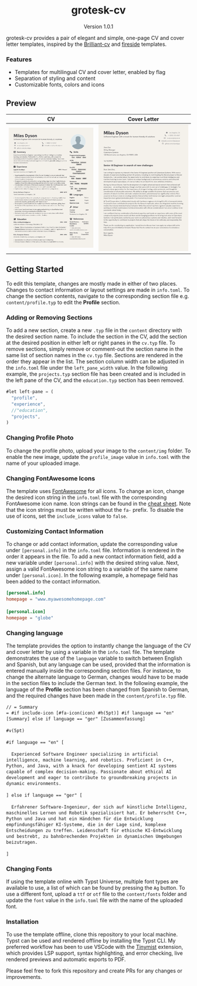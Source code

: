 <h1 align="center"> grotesk-cv </h1>
<div align="center">Version 1.0.1</div>
<span></span>


grotesk-cv provides a pair of elegant and simple, one-page CV and cover letter templates, inspired by  the [Brilliant-cv](https://typst.app/universe/package/brilliant-cv/) and [fireside](https://typst.app/universe/package/fireside/1.0.0/) templates.


### Features 
- Templates for multilingual CV and cover letter, enabled by flag 
- Separation of styling and content
- Customizable fonts, colors and icons

## Preview

| CV | Cover Letter |
| :---: | :---: |
| ![CV](https://github.com/AsiSkarp/grotesk-cv/blob/main/examples/cv_example.png?raw=true) | ![Cover Letter](https://github.com/AsiSkarp/grotesk-cv/blob/main/examples/cover_letter_example.png?raw=true) |



## Getting Started
To edit this template, changes are mostly made in either of two places. Changes to contact information or layout settings are made in `info.toml`. To change the section contents, navigate to the corresponding section file e.g. `content/profile.typ` to edit the **Profile** section. 

### Adding or Removing Sections
To add a new section, create a new `.typ` file in the `content` directory with the desired section name. To include the section in the CV, add the section at the desired position in either left or right panes in the `cv.typ` file. To remove sections, simply remove or comment-out the section name in the same list of section names in the `cv.typ` file. Sections are rendered in the order they appear in the list. The section column width can be adjusted in the `info.toml` file under the `left_pane_width` value.
In the following example, the `projects.typ` section file has been created and is included in the left pane of the CV, and the `education.typ` section has been removed. 

```rust
#let left-pane = (
  "profile",
  "experience",
  //"education",
  "projects",
)
```

### Changing Profile Photo
To change the profile photo, upload your image to the `content/img` folder. To enable the new image, update the `profile_image` value in `info.toml` with the name of your uploaded image. 


### Changing FontAwesome Icons
The template uses [FontAwesome](https://fontawesome.com/) for all icons. To change an icon, change the desired icon string in the `info.toml` file with the corresponding FontAwesome icon name. Icon strings can be found in the [cheat sheet](https://fontawesome.com/v4/cheatsheet/). Note that the icon strings must be written without the `fa-` prefix. 
To disable the use of icons, set the `include_icons` value to `false`.



### Customizing Contact Information
To change or add contact information, update the corresponding value under `[personal.info]` in the `info.toml` file. Information is rendered in the order it appears in the file. 
To add a new contact information field, add a new variable under `[personal.info]` with the desired string value. Next, assign a valid FontAwesome icon string to a variable of the same name under `[personal.icon]`. 
In the following example, a homepage field has been added to the contact information. 

```toml
[personal.info]
homepage = "www.myawesomehomepage.com"

[personal.icon]
homepage = "globe"
```

### Changing language
The template provides the option to instantly change the language of the CV and cover letter by using a variable in the `info.toml` file. The template demonstrates the use of the `language` variable to switch between English and Spanish, but any language can be used, provided that the information is entered manually inside the corresponding section files. For instance, to change the alternate language to German, changes would have to be made in the section files to include the German text. 
In the following example, the language of the **Profile** section has been changed from Spanish to German, and the required changes have been made in the `content/profile.typ` file. 


```
// = Summary
= #if include-icon [#fa-icon(icon) #h(5pt)] #if language == "en" [Summary] else if language == "ger" [Zusammenfassung]

#v(5pt)

#if language == "en" [

  Experienced Software Engineer specializing in artificial intelligence, machine learning, and robotics. Proficient in C++, Python, and Java, with a knack for developing sentient AI systems capable of complex decision-making. Passionate about ethical AI development and eager to contribute to groundbreaking projects in dynamic environments.

] else if language == "ger" [

  Erfahrener Software-Ingenieur, der sich auf künstliche Intelligenz, maschinelles Lernen und Robotik spezialisiert hat. Er beherrscht C++, Python und Java und hat ein Händchen für die Entwicklung empfindungsfähiger KI-Systeme, die in der Lage sind, komplexe Entscheidungen zu treffen. Leidenschaft für ethische KI-Entwicklung und bestrebt, zu bahnbrechenden Projekten in dynamischen Umgebungen beizutragen.

]

``` 

### Changing Fonts
If using the template online with Typst Universe, multiple font types are available to use, a list of which can be found by pressing the `Ag` button. To use a different font, upload a `ttf` or `otf` file to the `content/fonts` folder and update the `font` value in the `info.toml` file with the name of the uploaded font.


### Installation

To use the template offline, clone this repository to your local machine. Typst can be used and rendered offline by installing the Typst CLI. My preferred workflow has been to use VSCode with the [Tinymist](https://github.com/Myriad-Dreamin/tinymist/releases) extension, which provides LSP support, syntax highlighting, and error checking, live rendered previews and automatic exports to PDF. 

Please feel free to fork this repository and create PRs for any changes or improvements. 

